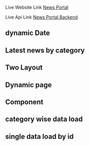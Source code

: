 Live Website Link [News Portal](https://nesw-website.vercel.app/)

Live Api Link [News Portal Backend](https://news-server-done.vercel.app/all-news)

## dynamic Date

## Latest news by category

## Two Layout

## Dynamic page

## Component

## category wise data load

## single data load by id
